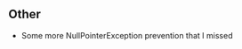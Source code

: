 <!-- Formatting
## Additions

## Changes

## Fixes

## Other
-->
## Other
- Some more NullPointerException prevention that I missed

